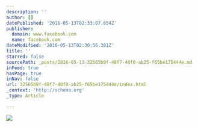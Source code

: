 ```yaml
---
description: ''
author: []
datePublished: '2016-05-13T02:33:07.654Z'
publisher:
  domain: www.facebook.com
  name: facebook.com
dateModified: '2016-05-13T02:30:56.381Z'
title: ''
starred: false
sourcePath: _posts/2016-05-13-32565b9f-48f7-40f0-ab25-f65be175444e.md
inFeed: true
hasPage: true
inNav: false
url: 32565b9f-48f7-40f0-ab25-f65be175444e/index.html
_context: 'http://schema.org'
_type: Article

---
```

![](https://scontent-dfw1-1.xx.fbcdn.net/t31.0-8/12716212_10209300531899277_8659089419270195989_o.jpg)